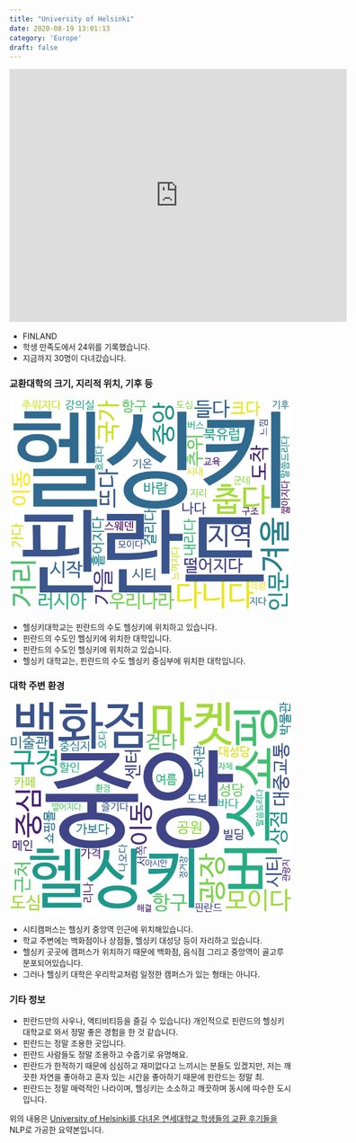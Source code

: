```yaml
---
title: "University of Helsinki"
date: 2020-08-19 13:01:13
category: 'Europe'
draft: false
---
```


<iframe
width="600"
height="450"
frameborder="0" style="border:0"
src="https://www.google.com/maps/embed/v1/place?key=AIzaSyC9e1AME-pVmWC4hBpFdu5S4dKzyepa3HQ&q=University+of+Helsinki&center=60.1726348,24.9510419&zoom=14" allowfullscreen>
</iframe>

* FINLAND
* 학생 만족도에서 24위를 기록했습니다.
* 지금까지 30명이 다녀갔습니다. 

### 교환대학의 크기, 지리적 위치, 기후 등

![gen_info-WordCloud](../univ_wordclouds_okt/gen_info/FI000007_gen_info_okt.png)

* 헬싱키대학교는 핀란드의 수도 헬싱키에 위치하고 있습니다.
* 핀란드의 수도인 헬싱키에 위치한 대학입니다.
* 핀란드의 수도인 헬싱키에 위치하고 있습니다.
* 헬싱키 대학교는, 핀란드의 수도 헬싱키 중심부에 위치한 대학입니다.


### 대학 주변 환경

![env_info-WordCloud](../univ_wordclouds_okt/env_info/FI000007_env_info_okt.png)

* 시티캠퍼스는 헬싱키 중앙역 인근에 위치해있습니다.
* 학교 주변에는 백화점이나 상점들, 헬싱키 대성당 등이 자리하고 있습니다.
* 헬싱키 곳곳에 캠퍼스가 위치하기 때문에 백화점, 음식점 그리고 중앙역이 골고루 분포되어있습니다.
* 그러나 헬싱키 대학은 우리학교처럼 일정한 캠퍼스가 있는 형태는 아니다.


### 기타 정보

* 핀란드만의 사우나, 액티비티등을 즐길 수 있습니다) 개인적으로 핀란드의 헬싱키 대학교로 와서 정말 좋은 경험을 한 것 같습니다.
* 핀란드는 정말 조용한 곳입니다.
* 핀란드 사람들도 정말 조용하고 수줍기로 유명해요.
* 핀란드가 한적하기 때문에 심심하고 재미없다고 느끼시는 분들도 있겠지만, 저는 깨끗한 자연을 좋아하고 혼자 있는 시간을 좋아하기 때문에 핀란드는 정말 최.
* 핀란드는 정말 매력적인 나라이며, 헬싱키는 소소하고 깨끗하며 동시에 따수한 도시입니다.


위의 내용은 [University of Helsinki를 다녀온 연세대학교 학생들의 교환 후기들을](http://oia.yonsei.ac.kr/partner/expReport.asp?ucode=FI000007&bgbn=A) NLP로 가공한 요약본입니다. 
